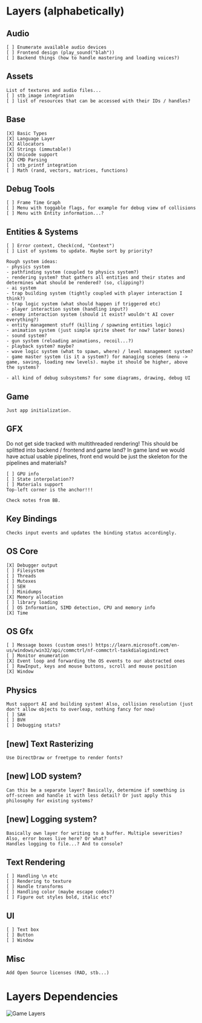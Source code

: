# Layers (alphabetically)
  ## Audio
    [ ] Enumerate available audio devices
    [ ] Frontend design (play_sound("blah"))
    [ ] Backend things (how to handle mastering and loading voices?)

  ## Assets
    List of textures and audio files...
    [ ] stb_image integration
    [ ] list of resources that can be accessed with their IDs / handles?

  ## Base
    [X] Basic Types
    [X] Language Layer
    [X] Allocators
    [X] Strings (immutable!)
    [X] Unicode support
    [X] CMD Parsing
    [ ] stb_printf integration
    [ ] Math (rand, vectors, matrices, functions)

  ## Debug Tools
    [ ] Frame Time Graph
    [ ] Menu with toggable flags, for example for debug view of collisions
    [ ] Menu with Entity information...?


  ## Entities & Systems
    [ ] Error context, Check(cnd, "Context")
    [ ] List of systems to update. Maybe sort by priority?

    Rough system ideas:
    - physics system
    - pathfinding system (coupled to physics system?)
    - rendering system? that gathers all entities and their states and determines what should be rendered? (so, clipping?)
    - ai system
    - trap building system (tightly coupled with player interaction I think?)
    - trap logic system (what should happen if triggered etc)
    - player interaction system (handling input?)
    - enemy interaction system (should it exist? wouldn't AI cover everything?)
    - entity management stuff (killing / spawning entities logic)
    - animation system (just simple sprite sheet for now? later bones)
    - sound system?
    - gun system (reloading animations, recoil...?)
    - playback system? maybe?
    - wave logic system (what to spawn, where) / level management system?
    - game master system (is it a system?) for managing scenes (menu -> game, saving, loading new levels). maybe it should be higher, above the systems?

    - all kind of debug subsystems? for some diagrams, drawing, debug UI

  ## Game
    Just app initialization.

  ## GFX
  Do not get side tracked with multithreaded rendering!
  This should be splitted into backend / frontend and game land?
  In game land we would have actual usable pipelines, front end
  would be just the skeleton for the pipelines and materials?

    [ ] GPU info
    [ ] State interpolation??
    [ ] Materials support
    Top-left corner is the anchor!!!

    Check notes from BB.

  ## Key Bindings
    Checks input events and updates the binding status accordingly.

  ## OS Core
    [X] Debugger output
    [ ] Filesystem
    [ ] Threads
    [ ] Mutexes
    [ ] SEH
    [ ] Minidumps
    [X] Memory allocation
    [ ] library loading
    [ ] OS Information, SIMD detection, CPU and memory info
    [X] Time

  ## OS Gfx
    [ ] Message boxes (custom ones!) https://learn.microsoft.com/en-us/windows/win32/api/commctrl/nf-commctrl-taskdialogindirect
    [ ] Monitor enumeration
    [X] Event loop and forwarding the OS events to our abstracted ones
    [ ] RawInput, keys and mouse buttons, scroll and mouse position
    [X] Window

  ## Physics 
    Must support AI and building system! Also, collision resolution (just don't allow objects to overleap, nothing fancy for now)
    [ ] SAH
    [ ] BVH
    [ ] Debugging stats?


  ## [new] Text Rasterizing
    Use DirectDraw or freetype to render fonts?

  ## [new] LOD system?
    Can this be a separate layer? Basically, determine if something is
    off-screen and handle it with less detail? Or just apply this philosophy for existing systems?

  ## [new] Logging system?
    Basically own layer for writing to a buffer. Multiple severities? Also, error boxes live here? Or what? 
    Handles logging to file...? And to console?

  ## Text Rendering
    [ ] Handling \n etc
    [ ] Rendering to texture
    [ ] Handle transforms
    [ ] Handling color (maybe escape codes?)
    [ ] Figure out styles bold, italic etc?

  ## UI
    [ ] Text box
    [ ] Button
    [ ] Window

  ## Misc
    Add Open Source licenses (RAD, stb...)

# Layers Dependencies

  ![Game Layers](game_layers_1.png)





